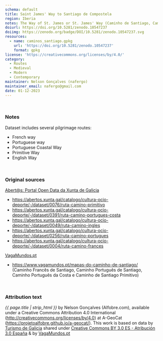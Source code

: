 ```yaml
---
schema: default
title: Saint James' Way to Santiago de Compostela
region: Iberia
notes: The Way of St. James or St. James' Way (Caminho de Santiago, Camino de Santiago, Chemin de St-Jacques, Jakobsweg) is the pilgrimage route to the Cathedral of Santiago de Compostela in Galicia in northwestern Spain.
doiurl: https://doi.org/10.5281/zenodo.10547237
doiimg: https://zenodo.org/badge/DOI/10.5281/zenodo.10547237.svg
resources:
  - name: caminos_santiago.gpkg
    url: 'https://doi.org/10.5281/zenodo.10547237'
    format: gpkg
license: 'https://creativecommons.org/licenses/by/4.0/'
category:
  - Routes
  - Medieval
  - Modern
  - Contemporary
maintainer: Nelson Gonçalves (nafergo)
maintainer_email: nafergo@gmail.com
date: 01-12-2023
---
```



<br>


### Notes
Dataset includes several pilgrimage routes:
* French way
* Portuguese way
* Portuguese Coastal Way
* Primitive Way
* English Way


<br>


### Original sources
[Abert@s: Portal Open Data da Xunta de Galicia](https://abertos.xunta.gal/)
* https://abertos.xunta.gal/catalogo/cultura-ocio-deporte/-/dataset/0076/ruta-camino-primitivo
* https://abertos.xunta.gal/catalogo/cultura-ocio-deporte/-/dataset/0391/ruta-camino-portugues-costa
* https://abertos.xunta.gal/catalogo/cultura-ocio-deporte/-/dataset/0049/ruta-camino-ingles
* https://abertos.xunta.gal/catalogo/cultura-ocio-deporte/-/dataset/0256/ruta-camino-portugues
* https://abertos.xunta.gal/catalogo/cultura-ocio-deporte/-/dataset/0004/ruta-camino-frances


[VagaMundos.pt](https://www.vagamundos.pt/) 
* https://www.vagamundos.pt/mapas-do-caminho-de-santiago/ (Caminho Francês de Santiago, Caminho Português de Santiago, Caminho Português da Costa e Caminho de Santiago Primitivo)


<br>


### Attribution text
*{{ page.title | strip_html }}* by Nelson Gonçalves (Alfobre.com), available under a Creative Commons Attribution 4.0 International (http://creativecommons.org/licenses/by/4.0) at A-GeoCat (https://projetoalfobre.github.io/a-geocat/). This work is based on data by [Turismo de Galicia](https://www.turismo.gal/) shared under [Creative Commons BY 3.0 ES - Atribución 3.0 España](https://creativecommons.org/licenses/by/3.0/es/) & by [VagaMundos.pt](https://www.vagamundos.pt/) 

